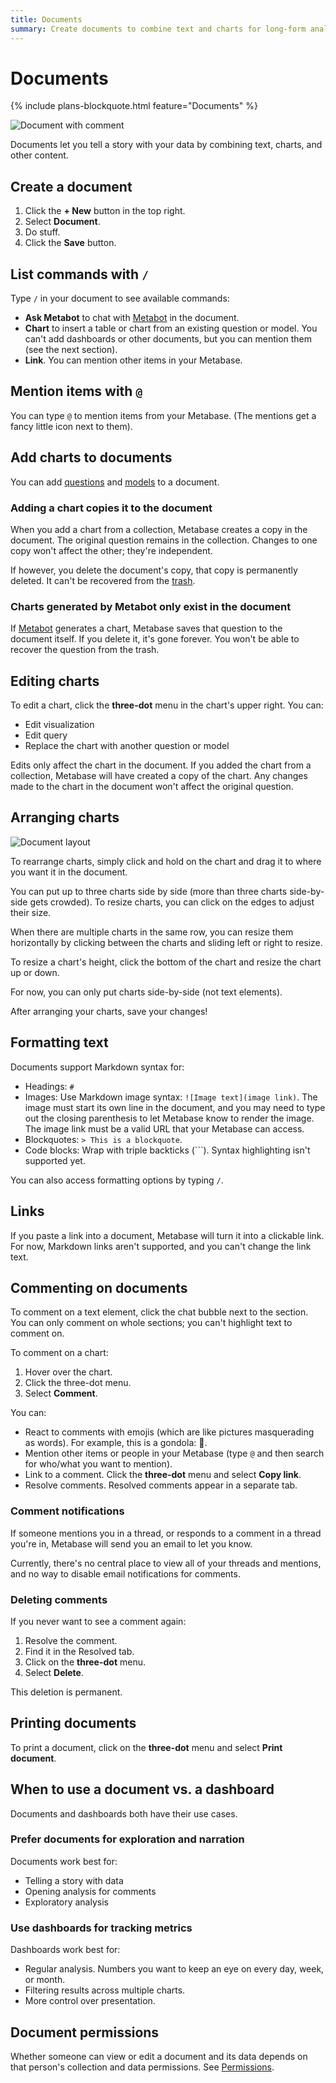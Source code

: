 ```yaml
---
title: Documents
summary: Create documents to combine text and charts for long-form analysis. Add charts from questions and models, and format text with Markdown.
---
```


# Documents

{% include plans-blockquote.html feature="Documents" %}

![Document with comment](./images/document-with-comment.png)

Documents let you tell a story with your data by combining text, charts, and other content.

## Create a document

1. Click the **+ New** button in the top right.
2. Select **Document**.
3. Do stuff.
4. Click the **Save** button.

## List commands with `/`

Type `/` in your document to see available commands:

- **Ask Metabot** to chat with [Metabot](../ai/metabot.md) in the document.
- **Chart** to insert a table or chart from an existing question or model. You can't add dashboards or other documents, but you can mention them (see the next section).
- **Link**. You can mention other items in your Metabase.

## Mention items with `@`

You can type `@` to mention items from your Metabase. (The mentions get a fancy little icon next to them).

## Add charts to documents

You can add [questions](../questions/start.md) and [models](../data-modeling/models.md) to a document.

### Adding a chart copies it to the document

When you add a chart from a collection, Metabase creates a copy in the document. The original question remains in the collection. Changes to one copy won't affect the other; they're independent.

If however, you delete the document's copy, that copy is permanently deleted. It can't be recovered from the [trash](../exploration-and-organization/delete-and-restore.md).

### Charts generated by Metabot only exist in the document

If [Metabot](../ai/metabot.md) generates a chart, Metabase saves that question to the document itself. If you delete it, it's gone forever. You won't be able to recover the question from the trash.

## Editing charts

To edit a chart, click the **three-dot** menu in the chart's upper right. You can:

- Edit visualization
- Edit query
- Replace the chart with another question or model

Edits only affect the chart in the document. If you added the chart from a collection, Metabase will have created a copy of the chart. Any changes made to the chart in the document won't affect the original question.

## Arranging charts

![Document layout](./images/document-layout.png)

To rearrange charts, simply click and hold on the chart and drag it to where you want it in the document.

You can put up to three charts side by side (more than three charts side-by-side gets crowded). To resize charts, you can click on the edges to adjust their size. 

When there are multiple charts in the same row, you can resize them horizontally by clicking between the charts and sliding left or right to resize.

To resize a chart's height, click the bottom of the chart and resize the chart up or down.

For now, you can only put charts side-by-side (not text elements).

After arranging your charts, save your changes!

## Formatting text

Documents support Markdown syntax for:

- Headings: `#`
- Images: Use Markdown image syntax: `![Image text](image link)`. The image must start its own line in the document, and you may need to type out the closing parenthesis to let Metabase know to render the image. The image link must be a valid URL that your Metabase can access.
- Blockquotes: `> This is a blockquote`.
- Code blocks: Wrap with triple backticks (\`\`\`). Syntax highlighting isn't supported yet.

You can also access formatting options by typing `/`.

## Links

If you paste a link into a document, Metabase will turn it into a clickable link. For now, Markdown links aren't supported, and you can't change the link text.

## Commenting on documents

To comment on a text element, click the chat bubble next to the section. You can only comment on whole sections; you can't highlight text to comment on.

To comment on a chart:

1. Hover over the chart.
2. Click the three-dot menu.
3. Select **Comment**.

You can:

- React to comments with emojis (which are like pictures masquerading as words). For example, this is a gondola: 🚠.
- Mention other items or people in your Metabase (type `@` and then search for who/what you want to mention).
- Link to a comment. Click the **three-dot** menu and select **Copy link**.
- Resolve comments. Resolved comments appear in a separate tab.

### Comment notifications

If someone mentions you in a thread, or responds to a comment in a thread you're in, Metabase will send you an email to let you know.

Currently, there's no central place to view all of your threads and mentions, and no way to disable email notifications for comments.

### Deleting comments

If you never want to see a comment again:

1. Resolve the comment.
2. Find it in the Resolved tab.
3. Click on the **three-dot** menu.
4. Select **Delete**.

This deletion is permanent. 

## Printing documents

To print a document, click on the **three-dot** menu and select **Print document**.

## When to use a document vs. a dashboard

Documents and dashboards both have their use cases.

### Prefer documents for exploration and narration

Documents work best for:

- Telling a story with data
- Opening analysis for comments
- Exploratory analysis

### Use dashboards for tracking metrics

Dashboards work best for:

- Regular analysis. Numbers you want to keep an eye on every day, week, or month.
- Filtering results across multiple charts.
- More control over presentation.

## Document permissions

Whether someone can view or edit a document and its data depends on that person's collection and data permissions. See [Permissions](../permissions/introduction.md).
